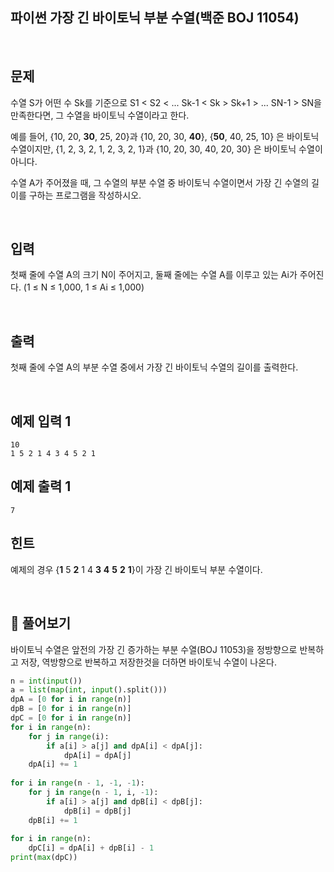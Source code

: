## 파이썬 가장 긴 바이토닉 부분 수열(백준 BOJ 11054)

<br>

## 문제

수열 S가 어떤 수 Sk를 기준으로 S1 < S2 < ... Sk-1 < Sk > Sk+1 > ... SN-1 > SN을 만족한다면, 그 수열을 바이토닉 수열이라고 한다.

예를 들어, {10, 20, **30**, 25, 20}과 {10, 20, 30, **40**}, {**50**, 40, 25, 10} 은 바이토닉 수열이지만,  {1, 2, 3, 2, 1, 2, 3, 2, 1}과 {10, 20, 30, 40, 20, 30} 은 바이토닉 수열이 아니다.

수열 A가 주어졌을 때, 그 수열의 부분 수열 중 바이토닉 수열이면서 가장 긴 수열의 길이를 구하는 프로그램을 작성하시오.

<br>

## 입력

첫째 줄에 수열 A의 크기 N이 주어지고, 둘째 줄에는 수열 A를 이루고 있는 Ai가 주어진다. (1 ≤ N ≤ 1,000, 1 ≤ Ai ≤ 1,000)

<br>

## 출력

첫째 줄에 수열 A의 부분 수열 중에서 가장 긴 바이토닉 수열의 길이를 출력한다.

<br>

## 예제 입력 1

```
10
1 5 2 1 4 3 4 5 2 1
```

## 예제 출력 1

```
7
```

## 힌트

예제의 경우 {**1** 5 **2** 1 4 **3** **4** **5** **2** **1**}이 가장 긴 바이토닉 부분 수열이다.

<br>

## 📝 풀어보기

바이토닉 수열은 앞전의 가장 긴 증가하는 부분 수열(BOJ 11053)을 정방향으로 반복하고 저장, 역방향으로 반복하고 저장한것을 더하면 바이토닉 수열이 나온다.

``` python
n = int(input())
a = list(map(int, input().split()))
dpA = [0 for i in range(n)]
dpB = [0 for i in range(n)]
dpC = [0 for i in range(n)]
for i in range(n):
    for j in range(i):
        if a[i] > a[j] and dpA[i] < dpA[j]:
            dpA[i] = dpA[j]
    dpA[i] += 1
    
for i in range(n - 1, -1, -1):
    for j in range(n - 1, i, -1):
        if a[i] > a[j] and dpB[i] < dpB[j]:
            dpB[i] = dpB[j]
    dpB[i] += 1
    
for i in range(n):
    dpC[i] = dpA[i] + dpB[i] - 1
print(max(dpC))
```



